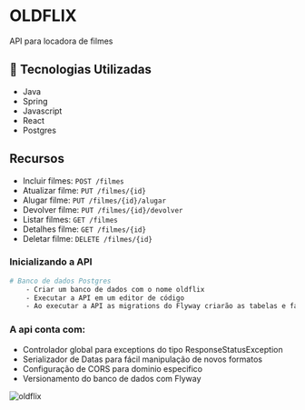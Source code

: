 # OLDFLIX

API para locadora de filmes

## 🚀 Tecnologias Utilizadas

- Java
- Spring
- Javascript
- React
- Postgres

## Recursos

- Incluir filmes: `POST /filmes`
- Atualizar filme: `PUT /filmes/{id}`
- Alugar filme: `PUT /filmes/{id}/alugar`
- Devolver filme: `PUT /filmes/{id}/devolver`
- Listar filmes: `GET /filmes`
- Detalhes filme: `GET /filmes/{id}`
- Deletar filme: `DELETE /filmes/{id}`

### Inicializando a API

```bash
# Banco de dados Postgres
    - Criar um banco de dados com o nome oldflix
    - Executar a API em um editor de código 
    - Ao executar a API as migrations do Flyway criarão as tabelas e farão os inserts iniciais
```

### A api conta com:
- Controlador global para exceptions do tipo ResponseStatusException
- Serializador de Datas para fácil manipulação de novos formatos
- Configuração de CORS para dominio especifico
- Versionamento do banco de dados com Flyway


![oldflix](https://github.com/Ismael-r-pithan/TCC-Rental-Stores/assets/77652899/1fe8e28e-c5b5-4b63-b009-d74455f2bb31)


